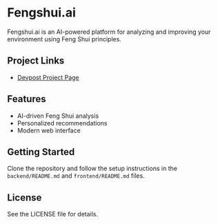 # Fengshui.ai

Fengshui.ai is an AI-powered platform for analyzing and improving your environment using Feng Shui principles.

## Project Links

- [Devpost Project Page](https://devpost.com/software/fengshui-fy)

## Features
- AI-driven Feng Shui analysis
- Personalized recommendations
- Modern web interface

## Getting Started
Clone the repository and follow the setup instructions in the `backend/README.md` and `frontend/README.md` files.

## License
See the LICENSE file for details.